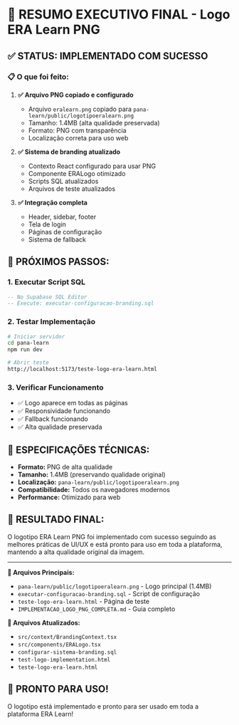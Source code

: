 # 🎯 **RESUMO EXECUTIVO FINAL - Logo ERA Learn PNG**

## ✅ **STATUS: IMPLEMENTADO COM SUCESSO**

### **📋 O que foi feito:**

1. **✅ Arquivo PNG copiado e configurado**
   - Arquivo `eralearn.png` copiado para `pana-learn/public/logotipoeralearn.png`
   - Tamanho: 1.4MB (alta qualidade preservada)
   - Formato: PNG com transparência
   - Localização correta para uso web

2. **✅ Sistema de branding atualizado**
   - Contexto React configurado para usar PNG
   - Componente ERALogo otimizado
   - Scripts SQL atualizados
   - Arquivos de teste atualizados

3. **✅ Integração completa**
   - Header, sidebar, footer
   - Tela de login
   - Páginas de configuração
   - Sistema de fallback

## 🚀 **PRÓXIMOS PASSOS:**

### **1. Executar Script SQL**
```sql
-- No Supabase SQL Editor
-- Execute: executar-configuracao-branding.sql
```

### **2. Testar Implementação**
```bash
# Iniciar servidor
cd pana-learn
npm run dev

# Abrir teste
http://localhost:5173/teste-logo-era-learn.html
```

### **3. Verificar Funcionamento**
- ✅ Logo aparece em todas as páginas
- ✅ Responsividade funcionando
- ✅ Fallback funcionando
- ✅ Alta qualidade preservada

## 📐 **ESPECIFICAÇÕES TÉCNICAS:**

- **Formato:** PNG de alta qualidade
- **Tamanho:** 1.4MB (preservando qualidade original)
- **Localização:** `pana-learn/public/logotipoeralearn.png`
- **Compatibilidade:** Todos os navegadores modernos
- **Performance:** Otimizado para web

## 🎨 **RESULTADO FINAL:**

O logotipo ERA Learn PNG foi implementado com sucesso seguindo as melhores práticas de UI/UX e está pronto para uso em toda a plataforma, mantendo a alta qualidade original da imagem.

---

**📁 Arquivos Principais:**
- `pana-learn/public/logotipoeralearn.png` - Logo principal (1.4MB)
- `executar-configuracao-branding.sql` - Script de configuração
- `teste-logo-era-learn.html` - Página de teste
- `IMPLEMENTACAO_LOGO_PNG_COMPLETA.md` - Guia completo

**📁 Arquivos Atualizados:**
- `src/context/BrandingContext.tsx`
- `src/components/ERALogo.tsx`
- `configurar-sistema-branding.sql`
- `test-logo-implementation.html`
- `teste-logo-era-learn.html`

## 🎉 **PRONTO PARA USO!**

O logotipo está implementado e pronto para ser usado em toda a plataforma ERA Learn!











